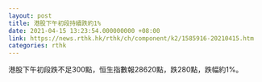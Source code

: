 ```yaml
---
layout: post
title: 港股下午初段持續跌約1%
date: 2021-04-15 13:23:54.000000000 +08:00
link: https://news.rthk.hk/rthk/ch/component/k2/1585916-20210415.htm
categories: rthk
---
```


港股下午初段跌不足300點，恒生指數報28620點，跌280點，跌幅約1%。

